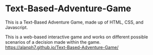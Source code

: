 # Text-Based-Adventure-Game

This is a Text-Based Adventure Game, made up of HTML, CSS, and Javascript. 

This is a web-based interactive game and works on different possible scenarios of a decision made within the game.
https://alanph7.github.io/Text-Based-Adventure-Game/
